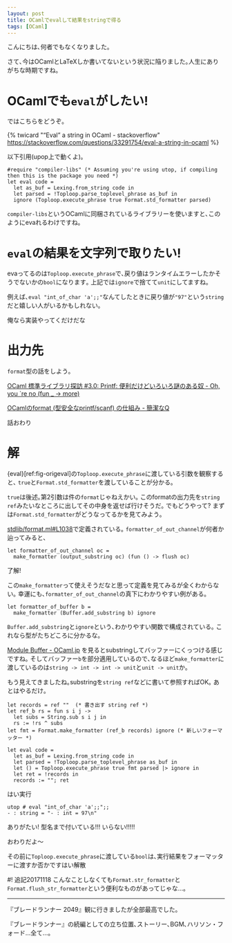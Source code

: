 ```yaml
---
layout: post
title: OCamlでevalして結果をstringで得る
tags: [OCaml]
---
```


<!--sectionize on-->

こんにちは､何者でもなくなりました｡

さて､今はOCamlとLaTeXしか書いてないという状況に陥りました｡人生にありがちな時期ですね｡

# OCamlでも`eval`がしたい!
ではこちらをどうぞ｡

{% twicard "“Eval” a string in OCaml - stackoverflow" https://stackoverflow.com/questions/33291754/eval-a-string-in-ocaml %}

以下引用(upop上で動くよ)｡

```ocaml:eval[label:fig-origeval]
#require "compiler-libs" (* Assuming you're using utop, if compiling then this is the package you need *)
let eval code =
  let as_buf = Lexing.from_string code in
  let parsed = !Toploop.parse_toplevel_phrase as_buf in
  ignore (Toploop.execute_phrase true Format.std_formatter parsed)
```

`compiler-libs`というOCamlに同梱されているライブラリーを使いますと､このようにevaれるわけですね｡

# `eval`の結果を文字列で取りたい!
evaってるのは`Toploop.execute_phrase`で､戻り値はランタイムエラーしたかそうでないかの`bool`になります｡
上記では`ignore`で捨てて`unit`にしてますね｡

例えば､`eval "int_of_char 'a';;"`なんてしたときに戻り値が`"97"`という`string`だと嬉しい人がいるかもしれない｡

俺なら実装やってくだけだな

# 出力先
`format`型の話をしよう｡

[OCaml 標準ライブラリ探訪 #3.0: Printf: 便利だけどいろいろ謎のある奴 - Oh, you  \`re no (fun _ → more)](http://d.hatena.ne.jp/camlspotter/20091102/1257099984)

[OCamlのformat (型安全なprintf/scanf) の仕組み - 簡潔なQ](http://qnighy.hatenablog.com/entry/2017/01/26/215948)

話おわり

# 解
{eval}[ref:fig-origeval]の`Toploop.execute_phrase`に渡している引数を観察すると､
`true`と`Format.std_formatter`を渡していることが分かる｡

`true`は後述｡第2引数は件の`format`じゃねえかい｡
このformatの出力先を`string ref`みたいなところに出してその中身を返せば行けそうだ｡
でもどうやって? まずは`Format.std_formatter`がどうなってるかを見てみよう｡

[stdlib/format.ml#L1038](https://github.com/ocaml/ocaml/blob/trunk/stdlib/format.ml#L1038)で定義されている｡
`formatter_of_out_channel`が何者か辿ってみると､

```ocaml:formatter_of_out_channel(stdlib/format.ml#L1018)
let formatter_of_out_channel oc =
  make_formatter (output_substring oc) (fun () -> flush oc)
```

了解!

この`make_formatter`って使えそうだなと思って定義を見てみるが全くわからない｡
幸運にも､`formatter_of_out_channel`の真下にわかりやすい例がある｡

```ocaml:formatter_of_buffer(stdlib/format.ml#L1023)
let formatter_of_buffer b =
  make_formatter (Buffer.add_substring b) ignore
```

`Buffer.add_substring`と`ignore`という､わかりやすい関数で構成されている｡
これなら型がたちどころに分かるな｡

[Module Buffer - OCaml.jp](http://ocaml.jp/refman/libref/Buffer.html#VALadd_substring)
を見るとsubstringしてバッファーにくっつける感じですね｡
そしてバッファー`b`を部分適用しているので､なるほど`make_formatter`に渡しているのは`string -> int -> int -> unit`と`unit -> unit`か｡

もう見えてきましたね｡substringを`string ref`などに書いて参照すればOK｡
あとはやるだけ｡

```ocaml:eval returning string
let records = ref ""  (* 書き出す string ref *)
let ref_b rs = fun s i j ->
  let subs = String.sub s i j in
  rs := !rs ^ subs
let fmt = Format.make_formatter (ref_b records) ignore (* 新しいフォーマッター *)

let eval code =
  let as_buf = Lexing.from_string code in
  let parsed = !Toploop.parse_toplevel_phrase as_buf in
  let () = Toploop.execute_phrase true fmt parsed |> ignore in
  let ret = !records in 
  records := ""; ret
```

はい実行

```:utop
utop # eval "int_of_char 'a';;";;
- : string = "- : int = 97\n"
```

ありがたい! 型名まで付いている!!! いらない!!!!!

おわりだよ〜

その前に`Toploop.execute_phrase`に渡している`bool`は､実行結果をフォーマッターに渡すか否かですはい解散

#! 追記20171118
こんなことしなくても`Format.str_formatter`と`Format.flush_str_formatter`という便利なものがあってじゃな…｡

---

『ブレードランナー 2049』観に行きましたが全部最高でした｡

『ブレードランナー』の続編としての立ち位置､ストーリー､BGM､ハリソン・フォード…全て…｡

